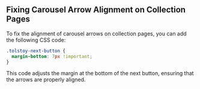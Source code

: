 ## Fixing Carousel Arrow Alignment on Collection Pages

To fix the alignment of carousel arrows on collection pages, you can add the following CSS code:

```css
.tolstoy-next-button {
  margin-bottom: 7px !important;
}
```

This code adjusts the margin at the bottom of the next button, ensuring that the arrows are properly aligned.